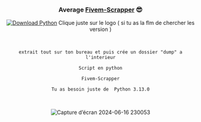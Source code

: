 <div id="SealedSaucer" align="center">
  <h3> Average <a href="https://guns.lol/iuq">Fivem-Scrapper</a> 😎 </h3>
  
[![Download Python](https://skillicons.dev/icons?i=python)](https://www.python.org/ftp/python/3.12.3/python-3.12.3-amd64.exe)
Clique juste sur le logo ( si tu as la flm de chercher les version )

  <br>
  
```extrait tout sur ton bureau et puis crée un dossier "dump" a l'interieur```

```Script en python```

```Fivem-Scrapper```

```Tu as besoin juste de  Python 3.13.0```

  <br>
  
![Capture d’écran 2024-06-16 230053](https://i.pinimg.com/control/564x/53/20/e1/5320e1d3857153a0f280d9eadfba8eb0.jpg)
